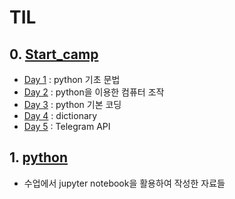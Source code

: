# TIL

## 0. [Start_camp](/Start_camp)

* [Day 1](/Start_camp/Day1.md) : python 기초 문법
* [Day 2](/Start_camp/Day2.md) : python을 이용한 컴퓨터 조작
* [Day 3](/Start_camp/Day3.md) : python 기본 코딩
* [Day 4](/Start_camp/Day4.md) : dictionary
* [Day 5](/Start_camp/Day5.md) : Telegram API

## 1. [python](/python/notes)

* 수업에서 jupyter notebook을 활용하여 작성한 자료들


